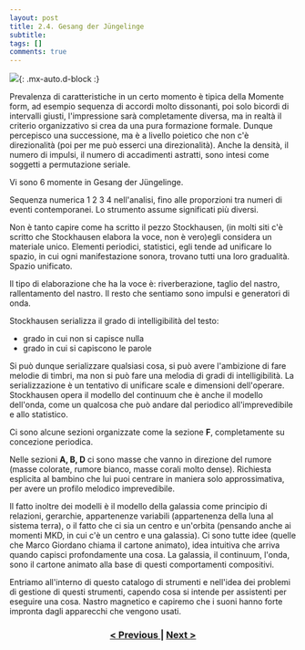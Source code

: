 ```yaml
---
layout: post
title: 2.4. Gesang der Jüngelinge
subtitle:
tags: []
comments: true
---
```


![](https://velitch.github.io/velitch/assets/img/learn/analisi_composizioni_stockhausen/Gesang_Org_1.png){: .mx-auto.d-block :}

Prevalenza di caratteristiche in un certo momento è tipica della Momente form, ad esempio
sequenza di accordi molto dissonanti, poi solo bicordi di intervalli giusti, l'impressione sarà
completamente diversa, ma in realtà il criterio organizzativo si crea da una pura formazione
formale. Dunque percepisco una successione, ma è a livello poietico che non c'è direzionalità (poi
per me può esserci una direzionalità). Anche la densità, il numero di impulsi, il numero di
accadimenti astratti, sono intesi come soggetti a permutazione seriale.

Vi sono 6 momente in Gesang der Jüngelinge.

Sequenza numerica 1 2 3 4 nell'analisi, fino alle proporzioni tra numeri di eventi contemporanei. Lo
strumento assume significati più diversi.

Non è tanto capire come ha scritto il pezzo Stockhausen, (in molti siti c'è scritto che Stockhausen
elabora la voce, non è vero)egli considera un materiale unico. Elementi periodici, statistici, egli
tende ad unificare lo spazio, in cui ogni manifestazione sonora, trovano tutti una loro gradualità.
Spazio unificato.

Il tipo di elaborazione che ha la voce è: riverberazione, taglio del nastro, rallentamento del nastro.
Il resto che sentiamo sono impulsi e generatori di onda.

Stockhausen serializza il grado di intelligibilità del testo:
- grado in cui non si capisce nulla
- grado in cui si capiscono le parole

Si può dunque serializzare qualsiasi cosa, si può avere l'ambizione di fare melodie di timbri, ma non
si può fare una melodia di gradi di intelligibilità. La serializzazione è un tentativo di unificare scale
e dimensioni dell'operare. Stockhausen opera il modello del continuum che è anche il modello
dell'onda, come un qualcosa che può andare dal periodico all'imprevedibile e allo statistico.

Ci sono alcune sezioni organizzate come la sezione **F**, completamente su concezione periodica.

Nelle sezioni **A, B, D** ci sono masse che vanno in direzione del rumore (masse colorate, rumore
bianco, masse corali molto dense). Richiesta esplicita al bambino che lui puoi centrare in maniera
solo approssimativa, per avere un profilo melodico imprevedibile.

Il fatto inoltre dei modelli è il modello della galassia come principio di relazioni, gerarchie,
appartenenze variabili (appartenenza della luna al sistema terra), o il fatto che ci sia un centro e
un'orbita (pensando anche ai momenti MKD, in cui c'è un centro e una galassia). Ci sono tutte idee
(quelle che Marco Giordano chiama il cartone animato), idea intuitiva che arriva quando capisci
profondamente una cosa. La galassia, il continuum, l'onda, sono il cartone animato alla base di
questi comportamenti compositivi.

Entriamo all'interno di questo catalogo di strumenti e nell'idea dei problemi di gestione di questi
strumenti, capendo cosa si intende per assistenti per eseguire una cosa. Nastro magnetico e
capiremo che i suoni hanno forte impronta dagli apparecchi che vengono usati.

<h3 style="text-align:center">
<a href="https://velitch.github.io/velitch/2021-11-02-02_03_02_momenti_kmdi/">< Previous </a>
|
<a href="https://velitch.github.io/velitch/2021-11-02-02_04_01_gruppi_o_momenti/">Next ></a>
</h3>
